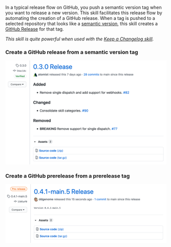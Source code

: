 In a typical release flow on GitHub, you push a semantic version tag when you
want to release a new version. This skill facilitates this release flow by
automating the creation of a GitHub release. When a tag is pushed to a selected
repository that looks like a [semantic version][semver], this skill creates a
[GitHub Release][gh-release] for that tag.

_This skill is quite powerful when used with the [Keep a Changelog skill][kac]._

[semver]: https://semver.org/ "Semantic Versioning"
[gh-release]:
    https://docs.github.com/en/github/administering-a-repository/about-releases
    "GitHub Releases"
[kac]:
    https://go.atomist.com/catalog/skills/atomist/keep-a-changelog-skill
    "Keep a Changelog Skill"

### Create a GitHub release from a semantic version tag

![GitHub release](docs/images/release.png)

### Create a GitHub prerelease from a prerelease tag

![GitHub prerelease](docs/images/prerelease.png)
